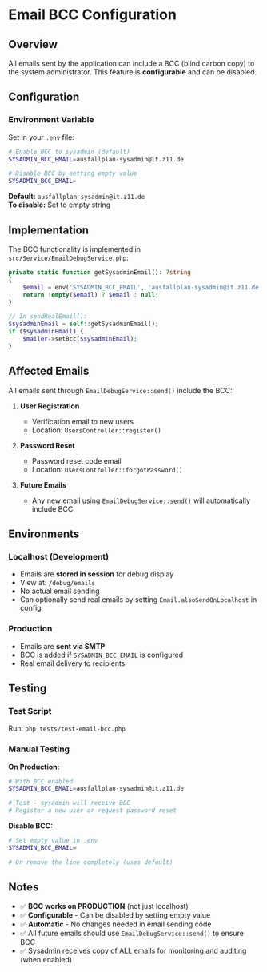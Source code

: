 # Email BCC Configuration

## Overview
All emails sent by the application can include a BCC (blind carbon copy) to the system administrator. This feature is **configurable** and can be disabled.

## Configuration

### Environment Variable
Set in your `.env` file:

```bash
# Enable BCC to sysadmin (default)
SYSADMIN_BCC_EMAIL=ausfallplan-sysadmin@it.z11.de

# Disable BCC by setting empty value
SYSADMIN_BCC_EMAIL=
```

**Default:** `ausfallplan-sysadmin@it.z11.de`  
**To disable:** Set to empty string

## Implementation
The BCC functionality is implemented in `src/Service/EmailDebugService.php`:

```php
private static function getSysadminEmail(): ?string
{
    $email = env('SYSADMIN_BCC_EMAIL', 'ausfallplan-sysadmin@it.z11.de');
    return !empty($email) ? $email : null;
}

// In sendRealEmail():
$sysadminEmail = self::getSysadminEmail();
if ($sysadminEmail) {
    $mailer->setBcc($sysadminEmail);
}
```

## Affected Emails
All emails sent through `EmailDebugService::send()` include the BCC:

1. **User Registration**
   - Verification email to new users
   - Location: `UsersController::register()`
   
2. **Password Reset**
   - Password reset code email
   - Location: `UsersController::forgotPassword()`

3. **Future Emails**
   - Any new email using `EmailDebugService::send()` will automatically include BCC

## Environments

### Localhost (Development)
- Emails are **stored in session** for debug display
- View at: `/debug/emails`
- No actual email sending
- Can optionally send real emails by setting `Email.alsoSendOnLocalhost` in config

### Production
- Emails are **sent via SMTP**
- BCC is added if `SYSADMIN_BCC_EMAIL` is configured
- Real email delivery to recipients

## Testing

### Test Script
Run: `php tests/test-email-bcc.php`

### Manual Testing

**On Production:**
```bash
# With BCC enabled
SYSADMIN_BCC_EMAIL=ausfallplan-sysadmin@it.z11.de

# Test - sysadmin will receive BCC
# Register a new user or request password reset
```

**Disable BCC:**
```bash
# Set empty value in .env
SYSADMIN_BCC_EMAIL=

# Or remove the line completely (uses default)
```

## Notes
- ✅ **BCC works on PRODUCTION** (not just localhost)
- ✅ **Configurable** - Can be disabled by setting empty value
- ✅ **Automatic** - No changes needed in email sending code
- ✅ All future emails should use `EmailDebugService::send()` to ensure BCC
- ✅ Sysadmin receives copy of ALL emails for monitoring and auditing (when enabled)

